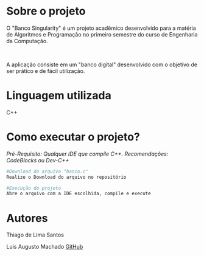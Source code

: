 <h1>Sobre o projeto</h1>
<p>O "Banco Singularity" é um projeto acadêmico desenvolvido para a matéria de Algoritmos e Programação no primeiro semestre do curso de Engenharia da Computação.</p>
<br>
<p>A aplicação consiste em um "banco digital" desenvolvido com o objetivo de ser prático e de fácil utilização.

<h1>Linguagem utilizada</h1>
<p>C++</p>

<h1>Como executar o projeto?</h1>
<p><em>Pré-Requisito: Qualquer IDE que compile C++. Recomendações: CodeBlocks ou Dev-C++</em></p>

```bash
#Download do arquivo "banco.c"
Realize o Download do arquivo no repositório

#Execução do projeto
Abre o arquivo com a IDE escolhida, compile e execute
```
<h1>Autores</h1>
<p>Thiago de Lima Santos</p>
<p>Luis Augusto Machado <a href="https://github.com/LuisMachado7">GitHub</a></p>
